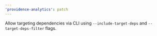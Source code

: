 ```yaml
---
'providence-analytics': patch
---
```


Allow targeting dependencies via CLI using `--include-target-deps` and `--target-deps-filter` flags.
